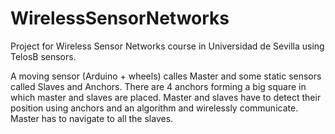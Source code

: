# WirelessSensorNetworks
Project for Wireless Sensor Networks course in Universidad de Sevilla using TelosB sensors.

A moving sensor (Arduino + wheels) calles Master and some static sensors called Slaves and Anchors.
There are 4 anchors forming a big square in which master and slaves are placed. Master and slaves have to detect their position using anchors and an algorithm and wirelessly communicate. Master has to navigate to all the slaves.
